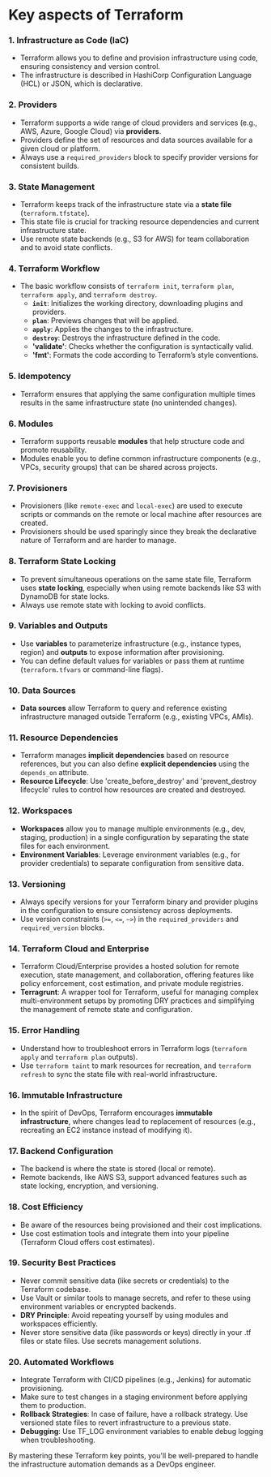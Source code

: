 <h1>Key aspects of Terraform</h1>

### 1. **Infrastructure as Code (IaC)**
   - Terraform allows you to define and provision infrastructure using code, ensuring consistency and version control.
   - The infrastructure is described in HashiCorp Configuration Language (HCL) or JSON, which is declarative.

### 2. **Providers**
   - Terraform supports a wide range of cloud providers and services (e.g., AWS, Azure, Google Cloud) via **providers**.
   - Providers define the set of resources and data sources available for a given cloud or platform.
   - Always use a `required_providers` block to specify provider versions for consistent builds.

### 3. **State Management**
   - Terraform keeps track of the infrastructure state via a **state file** (`terraform.tfstate`).
   - This state file is crucial for tracking resource dependencies and current infrastructure state.
   - Use remote state backends (e.g., S3 for AWS) for team collaboration and to avoid state conflicts.

### 4. **Terraform Workflow**
   - The basic workflow consists of `terraform init`, `terraform plan`, `terraform apply`, and `terraform destroy`.
     - **`init`**: Initializes the working directory, downloading plugins and providers.
     - **`plan`**: Previews changes that will be applied.
     - **`apply`**: Applies the changes to the infrastructure.
     - **`destroy`**: Destroys the infrastructure defined in the code.
     - **'validate'**: Checks whether the configuration is syntactically valid.
     - **'fmt'**: Formats the code according to Terraform’s style conventions.
   
### 5. **Idempotency**
   - Terraform ensures that applying the same configuration multiple times results in the same infrastructure state (no unintended changes).

### 6. **Modules**
   - Terraform supports reusable **modules** that help structure code and promote reusability.
   - Modules enable you to define common infrastructure components (e.g., VPCs, security groups) that can be shared across projects.

### 7. **Provisioners**
   - Provisioners (like `remote-exec` and `local-exec`) are used to execute scripts or commands on the remote or local machine after resources are created.
   - Provisioners should be used sparingly since they break the declarative nature of Terraform and are harder to manage.

### 8. **Terraform State Locking**
   - To prevent simultaneous operations on the same state file, Terraform uses **state locking**, especially when using remote backends like S3 with DynamoDB for state locks.
   - Always use remote state with locking to avoid conflicts.

### 9. **Variables and Outputs**
   - Use **variables** to parameterize infrastructure (e.g., instance types, region) and **outputs** to expose information after provisioning.
   - You can define default values for variables or pass them at runtime (`terraform.tfvars` or command-line flags).

### 10. **Data Sources**
   - **Data sources** allow Terraform to query and reference existing infrastructure managed outside Terraform (e.g., existing VPCs, AMIs).

### 11. **Resource Dependencies**
   - Terraform manages **implicit dependencies** based on resource references, but you can also define **explicit dependencies** using the `depends_on` attribute.
   - **Resource Lifecycle**: Use 'create_before_destroy' and 'prevent_destroy lifecycle' rules to control how resources are created and destroyed.

### 12. **Workspaces**
   - **Workspaces** allow you to manage multiple environments (e.g., dev, staging, production) in a single configuration by separating the state files for each environment.
   - **Environment Variables**: Leverage environment variables (e.g., for provider credentials) to separate configuration from sensitive data.

### 13. **Versioning**
   - Always specify versions for your Terraform binary and provider plugins in the configuration to ensure consistency across deployments.
   - Use version constraints (`>=`, `<=`, `~>`) in the `required_providers` and `required_version` blocks.

### 14. **Terraform Cloud and Enterprise**
   - Terraform Cloud/Enterprise provides a hosted solution for remote execution, state management, and collaboration, offering features like policy enforcement, cost estimation, and private module registries.
   - **Terragrunt**: A wrapper tool for Terraform, useful for managing complex multi-environment setups by promoting DRY practices and simplifying the management of remote state and configuration.
     
### 15. **Error Handling**
   - Understand how to troubleshoot errors in Terraform logs (`terraform apply` and `terraform plan` outputs).
   - Use `terraform taint` to mark resources for recreation, and `terraform refresh` to sync the state file with real-world infrastructure.

### 16. **Immutable Infrastructure**
   - In the spirit of DevOps, Terraform encourages **immutable infrastructure**, where changes lead to replacement of resources (e.g., recreating an EC2 instance instead of modifying it).

### 17. **Backend Configuration**
   - The backend is where the state is stored (local or remote).
   - Remote backends, like AWS S3, support advanced features such as state locking, encryption, and versioning.

### 18. **Cost Efficiency**
   - Be aware of the resources being provisioned and their cost implications.
   - Use cost estimation tools and integrate them into your pipeline (Terraform Cloud offers cost estimates).

### 19. **Security Best Practices**
   - Never commit sensitive data (like secrets or credentials) to the Terraform codebase.
   - Use Vault or similar tools to manage secrets, and refer to these using environment variables or encrypted backends.
   - **DRY Principle**: Avoid repeating yourself by using modules and workspaces efficiently.
   - Never store sensitive data (like passwords or keys) directly in your .tf files or state files. Use secrets management solutions.

### 20. **Automated Workflows**
   - Integrate Terraform with CI/CD pipelines (e.g., Jenkins) for automatic provisioning.
   - Make sure to test changes in a staging environment before applying them to production.
   - **Rollback Strategies**: In case of failure, have a rollback strategy. Use versioned state files to revert infrastructure to a previous state.
   - **Debugging**: Use TF_LOG environment variables to enable debug logging when troubleshooting.

By mastering these Terraform key points, you'll be well-prepared to handle the infrastructure automation demands as a DevOps engineer.
